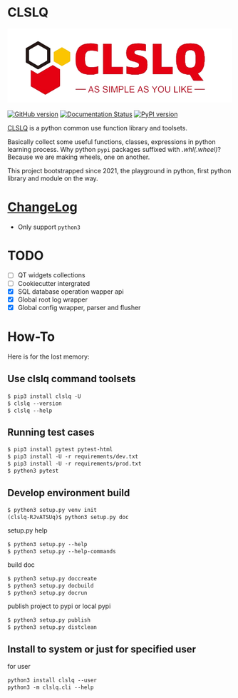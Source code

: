 # CLSLQ

![img](logo.png)

[![GitHub version](https://badge.fury.io/gh/lovelacelee%2Fclslq.svg)](https://badge.fury.io/gh/lovelacelee%2Fclslq)
[![Documentation Status](https://readthedocs.org/projects/clslq/badge/?version=latest)](https://clslq.readthedocs.io/zh_CN/latest/?badge=latest)
[![PyPI version](https://badge.fury.io/py/clslq.svg)](https://badge.fury.io/py/clslq)
      

[CLSLQ](https://clslq.readthedocs.io/) is a python common use function library and toolsets.

Basically collect some useful functions, classes, expressions in python learning process. Why python `pypi` packages suffixed with *.whl(.wheel)*? Because we are making wheels, one on another.

This project bootstrapped since 2021, the playground in python, first python library and module on the way. 


# [ChangeLog](ChangeLog.md)

* Only support `python3`

# TODO

- [ ] QT widgets collections
- [ ] Cookiecutter intergrated
- [x] SQL database operation wapper api
- [x] Global root log wrapper
- [x] Global config wrapper, parser and flusher

# How-To

Here is for the lost memory:

## Use clslq command toolsets

```
$ pip3 install clslq -U
$ clslq --version
$ clslq --help
```

## Running test cases

```
$ pip3 install pytest pytest-html
$ pip3 install -U -r requirements/dev.txt
$ pip3 install -U -r requirements/prod.txt
$ python3 pytest
```

## Develop environment build 

```
$ python3 setup.py venv init
(clslq-RJvATSUq)$ python3 setup.py doc
```

setup.py help

```
$ python3 setup.py --help
$ python3 setup.py --help-commands
```

build doc
```
$ python3 setup.py doccreate
$ python3 setup.py docbuild
$ python3 setup.py docrun
```

publish project to pypi or local pypi

```
$ python3 setup.py publish
$ python3 setup.py distclean
```

## Install to system or just for specified user

for user

```
python3 install clslq --user
python3 -m clslq.cli --help
```
